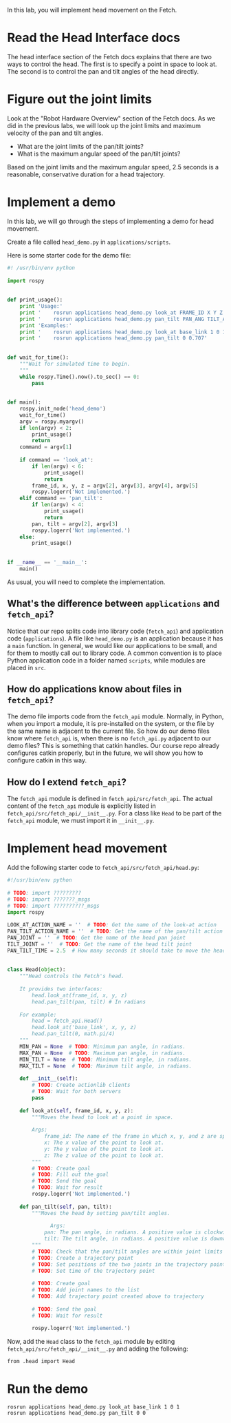 In this lab, you will implement head movement on the Fetch.

# Read the Head Interface docs
The head interface section of the Fetch docs explains that there are two ways to control the head.
The first is to specify a point in space to look at.
The second is to control the pan and tilt angles of the head directly.

# Figure out the joint limits
Look at the "Robot Hardware Overview" section of the Fetch docs.
As we did in the previous labs, we will look up the joint limits and maximum velocity of the pan and tilt angles.

* What are the joint limits of the pan/tilt joints?
* What is the maximum angular speed of the pan/tilt joints?

Based on the joint limits and the maximum angular speed, 2.5 seconds is a reasonable, conservative duration for a head trajectory.

# Implement a demo
In this lab, we will go through the steps of implementing a demo for head movement.

Create a file called `head_demo.py` in `applications/scripts`.

Here is some starter code for the demo file:
```py
#! /usr/bin/env python                                                          
                                                                                
import rospy                                                                    
                                                                                
                                                                                
def print_usage():                                                              
    print 'Usage:'                                                              
    print '    rosrun applications head_demo.py look_at FRAME_ID X Y Z'         
    print '    rosrun applications head_demo.py pan_tilt PAN_ANG TILT_ANG'      
    print 'Examples:'                                                           
    print '    rosrun applications head_demo.py look_at base_link 1 0 1'        
    print '    rosrun applications head_demo.py pan_tilt 0 0.707'               
                                                                                
                                                                                
def wait_for_time():                                                            
    """Wait for simulated time to begin.                                        
    """                                                                         
    while rospy.Time().now().to_sec() == 0:                                     
        pass                                                                    
                                                                                
                                                                                
def main():                                                                     
    rospy.init_node('head_demo')                                                
    wait_for_time()                                                             
    argv = rospy.myargv()                                                       
    if len(argv) < 2:                                                           
        print_usage()                                                           
        return                                                                  
    command = argv[1]                                                           
                                                                                
    if command == 'look_at':                                                    
        if len(argv) < 6:                                                       
            print_usage()                                                       
            return                                                              
        frame_id, x, y, z = argv[2], argv[3], argv[4], argv[5]                  
        rospy.logerr('Not implemented.')                                        
    elif command == 'pan_tilt':                                                 
        if len(argv) < 4:                                                       
            print_usage()                                                       
            return                                                              
        pan, tilt = argv[2], argv[3]                                            
        rospy.logerr('Not implemented.')                                        
    else:                                                                       
        print_usage()                                                           
                                                                                
                                                                                
if __name__ == '__main__':                                                      
    main()
```

As usual, you will need to complete the implementation.

## What's the difference between `applications` and `fetch_api`?
Notice that our repo splits code into library code (`fetch_api`) and application code (`applications`).
A file like `head_demo.py` is an application because it has a `main` function.
In general, we would like our applications to be small, and for them to mostly call out to library code.
A common convention is to place Python application code in a folder named `scripts`, while modules are placed in `src`.

## How do applications know about files in `fetch_api`?
The demo file imports code from the `fetch_api` module.
Normally, in Python, when you import a module, it is pre-installed on the system, or the file by the same name is adjacent to the current file.
So how do our demo files know where `fetch_api` is, when there is no `fetch_api.py` adjacent to our demo files?
This is something that catkin handles.
Our course repo already configures catkin properly, but in the future, we will show you how to configure catkin in this way.

## How do I extend `fetch_api`?
The `fetch_api` module is defined in `fetch_api/src/fetch_api`.
The actual content of the `fetch_api` module is explicitly listed in `fetch_api/src/fetch_api/__init__.py`.
For a class like `Head` to be part of the `fetch_api` module, we must import it in `__init__.py`.

# Implement head movement
Add the following starter code to `fetch_api/src/fetch_api/head.py`:
```py
#!/usr/bin/env python                                                                                  
                                                                                                       
# TODO: import ?????????                                                                               
# TODO: import ???????_msgs                                                                            
# TODO: import ??????????_msgs                                                                         
import rospy                                                                                           
                                                                                                       
LOOK_AT_ACTION_NAME = ''  # TODO: Get the name of the look-at action                                   
PAN_TILT_ACTION_NAME = ''  # TODO: Get the name of the pan/tilt action                                 
PAN_JOINT = ''  # TODO: Get the name of the head pan joint                                             
TILT_JOINT = ''  # TODO: Get the name of the head tilt joint                                           
PAN_TILT_TIME = 2.5  # How many seconds it should take to move the head.                               
                                                                                                       
                                                                                                       
class Head(object):                                                                                    
    """Head controls the Fetch's head.                                                                 
                                                                                                       
    It provides two interfaces:                                                                        
        head.look_at(frame_id, x, y, z)                                                                
        head.pan_tilt(pan, tilt) # In radians                                                          
                                                                                                       
    For example:                                                                                       
        head = fetch_api.Head()                                                                        
        head.look_at('base_link', x, y, z)                                                             
        head.pan_tilt(0, math.pi/4)                                                                    
    """                                                                                                
    MIN_PAN = None  # TODO: Minimum pan angle, in radians.                                             
    MAX_PAN = None  # TODO: Maximum pan angle, in radians.                                             
    MIN_TILT = None  # TODO: Minimum tilt angle, in radians.                                           
    MAX_TILT = None  # TODO: Maximum tilt angle, in radians.                                           
                                                                                                       
    def __init__(self):                                                                                
        # TODO: Create actionlib clients                                                               
        # TODO: Wait for both servers                                                                  
        pass                                                                                           
                                                                                                       
    def look_at(self, frame_id, x, y, z):                                                              
        """Moves the head to look at a point in space.                                                 
                                                                                                       
        Args:                                                                                          
            frame_id: The name of the frame in which x, y, and z are specified.                        
            x: The x value of the point to look at.                                                    
            y: The y value of the point to look at.                                                    
            z: The z value of the point to look at.                                                    
        """                                                                                            
        # TODO: Create goal                                                                            
        # TODO: Fill out the goal                                                                      
        # TODO: Send the goal                                                                          
        # TODO: Wait for result                                                                        
        rospy.logerr('Not implemented.')                                                               
                                                                                                       
    def pan_tilt(self, pan, tilt):                                                                     
        """Moves the head by setting pan/tilt angles. 
                                                 
              Args:                                                                   
            pan: The pan angle, in radians. A positive value is clockwise.      
            tilt: The tilt angle, in radians. A positive value is downwards.    
        """                                                                     
        # TODO: Check that the pan/tilt angles are within joint limits          
        # TODO: Create a trajectory point                                       
        # TODO: Set positions of the two joints in the trajectory point         
        # TODO: Set time of the trajectory point                                
                                                                                
        # TODO: Create goal                                                     
        # TODO: Add joint names to the list                                     
        # TODO: Add trajectory point created above to trajectory                
                                                                                
        # TODO: Send the goal                                                   
        # TODO: Wait for result                                                 
                                                                                
        rospy.logerr('Not implemented.')                                               
```

Now, add the `Head` class to the `fetch_api` module by editing `fetch_api/src/fetch_api/__init__.py` and adding the following:
```
from .head import Head
```

# Run the demo
```
rosrun applications head_demo.py look_at base_link 1 0 1
rosrun applications head_demo.py pan_tilt 0 0
```